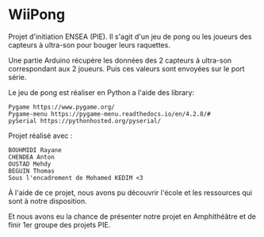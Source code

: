 # WiiPong

Projet d'initiation ENSEA (PIE). 
Il s'agit d'un jeu de pong ou les joueurs des capteurs à ultra-son pour bouger leurs raquettes.

Une partie Arduino récupère les données des 2 capteurs à ultra-son correspondant aux 2 joueurs. 
  Puis ces valeurs sont envoyées sur le port série.
  
Le jeu de pong est réaliser en Python a l'aide des library:

    Pygame https://www.pygame.org/
    Pygame-menu https://pygame-menu.readthedocs.io/en/4.2.8/#
    pySerial https://pythonhosted.org/pyserial/

Projet réalisé avec :

    BOUHMIDI Rayane
    CHENDEA Anton
    OUSTAD Mehdy
    BEGUIN Thomas
    Sous l'encadrement de Mohamed KEDIM <3

À l'aide de ce projet, nous avons pu découvrir l'école et les ressources qui sont à notre disposition.

Et nous avons eu la chance de présenter notre projet en Amphithéâtre et de finir 1er groupe des projets PIE.
